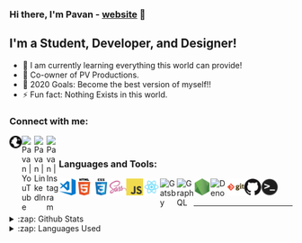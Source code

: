 ### Hi there, I'm Pavan - [website] 👋

## I'm a Student, Developer, and Designer!

- 🔭 I am currently learning everything this world can provide!
- 🌱 Co-owner of PV Productions.
- 🥅 2020 Goals: Become the best version of myself!!
- ⚡ Fun fact: Nothing Exists in this world.

### Connect with me:

[<img align="left" alt="Pavan.com" width="22px" src="https://raw.githubusercontent.com/iconic/open-iconic/master/svg/globe.svg" />][website]
[<img align="left" alt="Pavan | YouTube" width="22px" src="https://cdn.jsdelivr.net/npm/simple-icons@v3/icons/youtube.svg" />][youtube]
[<img align="left" alt="Pavan | LinkedIn" width="22px" src="https://cdn.jsdelivr.net/npm/simple-icons@v3/icons/linkedin.svg" />][linkedin]
[<img align="left" alt="Pavan | Instagram" width="22px" src="https://cdn.jsdelivr.net/npm/simple-icons@v3/icons/instagram.svg" />][instagram]

<br />

### Languages and Tools:

<img align="left" alt="Visual Studio Code" width="30px" src="https://raw.githubusercontent.com/github/explore/80688e429a7d4ef2fca1e82350fe8e3517d3494d/topics/visual-studio-code/visual-studio-code.png" />
<img align="left" alt="HTML5" width="30px" src="https://raw.githubusercontent.com/github/explore/80688e429a7d4ef2fca1e82350fe8e3517d3494d/topics/html/html.png" />
<img align="left" alt="CSS3" width="30px" src="https://raw.githubusercontent.com/github/explore/80688e429a7d4ef2fca1e82350fe8e3517d3494d/topics/css/css.png" />
<img align="left" alt="Sass" width="30px" src="https://raw.githubusercontent.com/github/explore/80688e429a7d4ef2fca1e82350fe8e3517d3494d/topics/sass/sass.png" />
<img align="left" alt="JavaScript" width="30px" src="https://raw.githubusercontent.com/github/explore/80688e429a7d4ef2fca1e82350fe8e3517d3494d/topics/javascript/javascript.png" />
<img align="left" alt="React" width="30px" src="https://raw.githubusercontent.com/github/explore/80688e429a7d4ef2fca1e82350fe8e3517d3494d/topics/react/react.png" />
<img align="left" alt="Gatsby" width="30px" src="https://obscureproblemsandgotchas.com/wp-content/uploads/2018/06/bootstrap-stack-e1530246058846.png" />
<img align="left" alt="GraphQL" width="30px" src="https://xebialabs.com/wp-content/uploads/files/tool-chest/mongodb.jpg" />
<img align="left" alt="Node.js" width="30px" src="https://raw.githubusercontent.com/github/explore/80688e429a7d4ef2fca1e82350fe8e3517d3494d/topics/nodejs/nodejs.png" />
<img align="left" alt="Deno" width="30px" src="https://www.sohamkamani.com/static/65137ed3c844d05124dcfdab28263c21/6b427/express-routing-logo.png" />
<img align="left" alt="Git" width="30px" src="https://raw.githubusercontent.com/github/explore/80688e429a7d4ef2fca1e82350fe8e3517d3494d/topics/git/git.png" />
<img align="left" alt="GitHub" width="30px" src="https://raw.githubusercontent.com/github/explore/78df643247d429f6cc873026c0622819ad797942/topics/github/github.png" />
<img align="left" alt="Terminal" width="30px" src="https://raw.githubusercontent.com/github/explore/80688e429a7d4ef2fca1e82350fe8e3517d3494d/topics/terminal/terminal.png" />



<br />
<br />


---
<details>
  <summary>:zap: Github Stats</summary>
  
  

  <img align="left" alt="Pavan's Github Stats" src="https://github-readme-stats.codestackr.vercel.app/api?username=PavanS27&show_icons=true&theme=dracula" />

</details>
<details>
  <summary>:zap: Languages Used</summary>
<img src ="https://github-readme-stats.vercel.app/api/top-langs/?username=PavanS27&theme=dark&hide_langs_below%20=%201" />
</details>

[website]: https://pavans27.github.io/PortfolioV3/
[youtube]: https://youtube.com/
[instagram]: https://www.instagram.com/_i_pavan_i_/
[linkedin]: https://www.linkedin.com/in/pavan-srikanth-ab52491b1/

